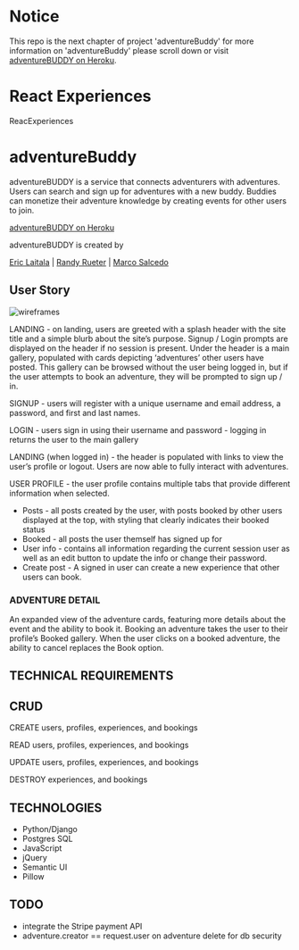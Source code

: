 # Notice

This repo is the next chapter of project 'adventureBuddy' for more information on 'adventureBuddy' please scroll down or visit [adventureBUDDY on Heroku](https://adventurebuddy.herokuapp.com).

# React Experiences

ReacExperiences 

# adventureBuddy

adventureBUDDY is a service that connects adventurers with adventures. Users can search and sign up for adventures with a new buddy. Buddies can monetize their adventure knowledge by creating events for other users to join.

[adventureBUDDY on Heroku](https://adventurebuddy.herokuapp.com)


adventureBUDDY is created by

[Eric Laitala](https://github.com/elaitala) |
[Randy Rueter](https://github.com/rerueter) |
[Marco Salcedo](https://github.com/msalcedo88)

## User Story

![wireframes](/assets/wireframes.jpg)

LANDING - on landing, users are greeted with a splash header with the site title and a simple blurb about the site’s purpose. Signup / Login prompts are displayed on the header if no session is present. Under the header is a main gallery, populated with cards depicting ‘adventures’ other users have posted. This gallery can be browsed without the user being logged in, but if the user attempts to book an adventure, they will be prompted to sign up / in.

SIGNUP - users will register with a unique username and email address, a password, and first and last names.

LOGIN - users sign in using their username and password - logging in returns the user to the main gallery

LANDING (when logged in) - the header is populated with links to view the user’s profile or logout. Users are now able to fully interact with adventures.

USER PROFILE - the user profile contains multiple tabs that provide different information when selected.

- Posts - all posts created by the user, with posts booked by other users displayed at the top, with styling that clearly indicates their booked status
- Booked - all posts the user themself has signed up for
- User info - contains all information regarding the current session user as well as an edit button to update the info or change their password.
- Create post - A signed in user can create a new experience that other users can book.

### ADVENTURE DETAIL

An expanded view of the adventure cards, featuring more details about the event and the ability to book it. Booking an adventure takes the user to their profile’s Booked gallery. When the user clicks on a booked adventure, the ability to cancel replaces the Book option.

## TECHNICAL REQUIREMENTS

## CRUD

CREATE users, profiles, experiences, and bookings

READ users, profiles, experiences, and bookings

UPDATE users, profiles, experiences, and bookings

DESTROY experiences, and bookings

## TECHNOLOGIES

- Python/Django
- Postgres SQL
- JavaScript
- jQuery
- Semantic UI
- Pillow

## TODO

- integrate the Stripe payment API
- adventure.creator == request.user on adventure delete for db security
